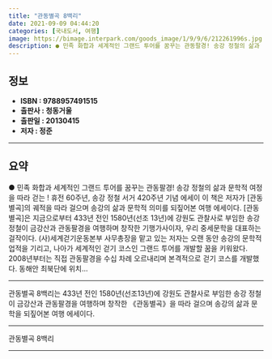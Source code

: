 ```yaml
---
title: "관동별곡 8백리"
date: 2021-09-09 04:44:20
categories: [국내도서, 여행]
image: https://bimage.interpark.com/goods_image/1/9/9/6/212261996s.jpg
description: ● 민족 화합과 세계적인 그랜드 투어를 꿈꾸는 관동팔경! 송강 정철의 삶과 문학적 여정을 따라 걷는 ! 휴전 60주년, 송강 정철 서거 420주년 기념 에세이 이 책은 저자가 [관동별곡]의 궤적을 따라 걸으며 송강의 삶과 문학적 의미를 되짚어본 여행 에세이다. [관동별곡]은 지금으로부
---
```


## **정보**

- **ISBN : 9788957491515**
- **출판사 : 청동거울**
- **출판일 : 20130415**
- **저자 : 정준**

------



## **요약**

●  민족 화합과 세계적인 그랜드 투어를 꿈꾸는 관동팔경! 송강 정철의 삶과 문학적 여정을 따라 걷는 ! 휴전 60주년, 송강 정철 서거 420주년 기념 에세이 이 책은 저자가 [관동별곡]의 궤적을 따라 걸으며 송강의 삶과 문학적 의미를 되짚어본 여행 에세이다. [관동별곡]은 지금으로부터 433년 전인 1580년(선조 13년)에 강원도 관찰사로 부임한 송강 정철이 금강산과 관동팔경을 여행하며 창작한 기행가사이자, 우리 중세문학을 대표하는 걸작이다. (사)세계걷기운동본부 사무총장을 맡고 있는 저자는 오랜 동안 송강의 문학적 업적을 기리고, 나아가 세계적인 걷기 코스인 그랜드 투어를 개발할 꿈을 키워왔다. 2008년부터는 직접 관동팔경을 수십 차례 오르내리며 본격적으로 걷기 코스를 개발했다. 동해안 최북단에 위치...

------

관동별곡 8백리는 433년 전인 1580년(선조13년)에 강원도 관찰사로 부임한 송강 정철이 금강산과 관동팔경을 여행하며 창작한 《관동별곡》을 따라 걸으며 송강의 삶과 문학을 되짚어본 여행 에세이다.

------


관동별곡 8백리 

------


